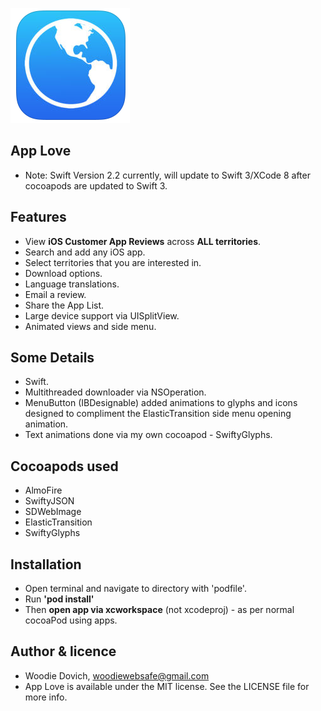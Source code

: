 ![alt tag](https://github.com/snowpunch/AppLove/blob/master/apploveicon.png?raw=true) 
## App Love

- Note: Swift Version 2.2 currently, will update to Swift 3/XCode 8 after cocoapods are updated to Swift 3.

## Features
- View **iOS Customer App Reviews** across **ALL territories**.
- Search and add any iOS app.
- Select territories that you are interested in.
- Download options.
- Language translations.
- Email a review.
- Share the App List.
- Large device support via UISplitView.
- Animated views and side menu.

## Some Details
- Swift.
- Multithreaded downloader via NSOperation.
- MenuButton (IBDesignable) added animations to glyphs and icons designed to compliment the ElasticTransition side menu opening animation.
- Text animations done via my own cocoapod - SwiftyGlyphs.

## Cocoapods used
- AlmoFire
- SwiftyJSON
- SDWebImage
- ElasticTransition
- SwiftyGlyphs

## Installation

- Open terminal and navigate to directory with 'podfile'.
- Run **'pod install'**
- Then **open app via xcworkspace** (not xcodeproj) - as per normal cocoaPod using apps. 

## Author & licence

- Woodie Dovich,  woodiewebsafe@gmail.com
- App Love is available under the MIT license. See the LICENSE file for more info.
